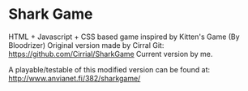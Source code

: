 # Shark Game #

HTML + Javascript + CSS based game inspired by Kitten's Game (By Bloodrizer)
Original version made by Cirral Git: https://github.com/Cirrial/SharkGame
Current version by me.

A playable/testable of this modified version can be found at:
http://www.anvianet.fi/382/sharkgame/

